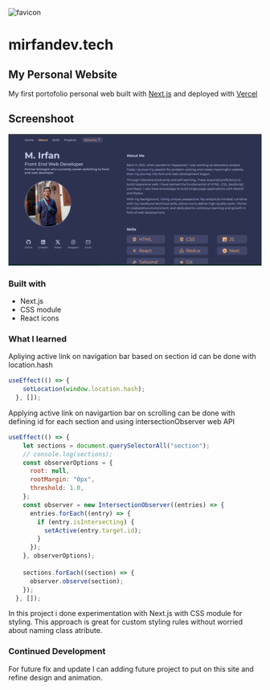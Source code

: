 ![favicon](/icon.svg)

# mirfandev.tech
## My Personal Website

My first portofolio personal web built with [Next.js](https://nextjs.org/) and deployed with [Vercel](https://vercel.com/)

## Screenshoot
![screenshoot](/src/app/assets/mirfan-page.png)

### Built with
- Next.js
- CSS module
- React icons

### What I learned
Apliying active link on navigation bar based on section id can be done with location.hash
```js
useEffect(() => {
    setLocation(window.location.hash);
  }, []);
```

Applying active link on navigartion bar on scrolling can be done with defining id for each section and using intersectionObserver web API
```js
useEffect(() => {
    let sections = document.querySelectorAll("section");
    // console.log(sections);
    const observerOptions = {
      root: null,
      rootMargin: "0px",
      threshold: 1.0,
    };
    const observer = new IntersectionObserver((entries) => {
      entries.forEach((entry) => {
        if (entry.isIntersecting) {
          setActive(entry.target.id);
        }
      });
    }, observerOptions);

    sections.forEach((section) => {
      observer.observe(section);
    });
  }, []);
```

In this project i done experimentation with Next.js with CSS module for styling. This approach is great for custom styling rules without worried about naming class atribute.

### Continued Development

For future fix and update I can adding future project to put on this site and refine design and animation.
